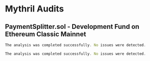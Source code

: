 # Mythril Audits
## PaymentSplitter.sol - Development Fund on Ethereum Classic Mainnet

```jsx
The analysis was completed successfully. No issues were detected.

```

```jsx
The analysis was completed successfully. No issues were detected.

```
